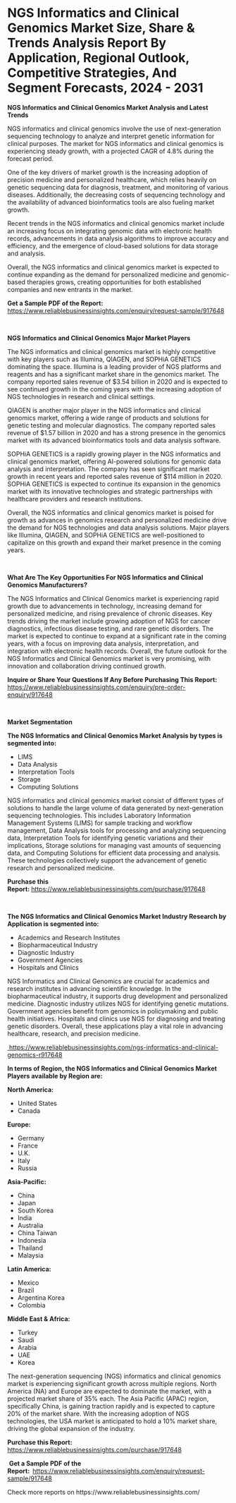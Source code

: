 <p><h1>NGS Informatics and Clinical Genomics Market Size, Share & Trends Analysis Report By Application, Regional Outlook, Competitive Strategies, And Segment Forecasts, 2024 - 2031</h1></p><p><strong>NGS Informatics and Clinical Genomics Market Analysis and Latest Trends</strong></p>
<p><p>NGS informatics and clinical genomics involve the use of next-generation sequencing technology to analyze and interpret genetic information for clinical purposes. The market for NGS informatics and clinical genomics is experiencing steady growth, with a projected CAGR of 4.8% during the forecast period. </p><p>One of the key drivers of market growth is the increasing adoption of precision medicine and personalized healthcare, which relies heavily on genetic sequencing data for diagnosis, treatment, and monitoring of various diseases. Additionally, the decreasing costs of sequencing technology and the availability of advanced bioinformatics tools are also fueling market growth.</p><p>Recent trends in the NGS informatics and clinical genomics market include an increasing focus on integrating genomic data with electronic health records, advancements in data analysis algorithms to improve accuracy and efficiency, and the emergence of cloud-based solutions for data storage and analysis.</p><p>Overall, the NGS informatics and clinical genomics market is expected to continue expanding as the demand for personalized medicine and genomic-based therapies grows, creating opportunities for both established companies and new entrants in the market.</p></p>
<p><strong>Get a Sample PDF of the Report:&nbsp;</strong> <a href="https://www.reliablebusinessinsights.com/enquiry/request-sample/917648">https://www.reliablebusinessinsights.com/enquiry/request-sample/917648</a></p>
<p>&nbsp;</p>
<p><strong>NGS Informatics and Clinical Genomics Major Market Players</strong></p>
<p><p>The NGS informatics and clinical genomics market is highly competitive with key players such as Illumina, QIAGEN, and SOPHiA GENETICS dominating the space. Illumina is a leading provider of NGS platforms and reagents and has a significant market share in the genomics market. The company reported sales revenue of $3.54 billion in 2020 and is expected to see continued growth in the coming years with the increasing adoption of NGS technologies in research and clinical settings.</p><p>QIAGEN is another major player in the NGS informatics and clinical genomics market, offering a wide range of products and solutions for genetic testing and molecular diagnostics. The company reported sales revenue of $1.57 billion in 2020 and has a strong presence in the genomics market with its advanced bioinformatics tools and data analysis software.</p><p>SOPHiA GENETICS is a rapidly growing player in the NGS informatics and clinical genomics market, offering AI-powered solutions for genomic data analysis and interpretation. The company has seen significant market growth in recent years and reported sales revenue of $114 million in 2020. SOPHiA GENETICS is expected to continue its expansion in the genomics market with its innovative technologies and strategic partnerships with healthcare providers and research institutions.</p><p>Overall, the NGS informatics and clinical genomics market is poised for growth as advances in genomics research and personalized medicine drive the demand for NGS technologies and data analysis solutions. Major players like Illumina, QIAGEN, and SOPHiA GENETICS are well-positioned to capitalize on this growth and expand their market presence in the coming years.</p></p>
<p>&nbsp;</p>
<p><strong>What Are The Key Opportunities For NGS Informatics and Clinical Genomics Manufacturers?</strong></p>
<p><p>The NGS Informatics and Clinical Genomics market is experiencing rapid growth due to advancements in technology, increasing demand for personalized medicine, and rising prevalence of chronic diseases. Key trends driving the market include growing adoption of NGS for cancer diagnostics, infectious disease testing, and rare genetic disorders. The market is expected to continue to expand at a significant rate in the coming years, with a focus on improving data analysis, interpretation, and integration with electronic health records. Overall, the future outlook for the NGS Informatics and Clinical Genomics market is very promising, with innovation and collaboration driving continued growth.</p></p>
<p><strong>Inquire or Share Your Questions If Any Before Purchasing This Report:</strong> <a href="https://www.reliablebusinessinsights.com/enquiry/pre-order-enquiry/917648">https://www.reliablebusinessinsights.com/enquiry/pre-order-enquiry/917648</a></p>
<p>&nbsp;</p>
<p><strong>Market Segmentation</strong></p>
<p><strong>The NGS Informatics and Clinical Genomics Market Analysis by types is segmented into:</strong></p>
<p><ul><li>LIMS</li><li>Data Analysis</li><li>Interpretation Tools</li><li>Storage</li><li>Computing Solutions</li></ul></p>
<p><p>NGS informatics and clinical genomics market consist of different types of solutions to handle the large volume of data generated by next-generation sequencing technologies. This includes Laboratory Information Management Systems (LIMS) for sample tracking and workflow management, Data Analysis tools for processing and analyzing sequencing data, Interpretation Tools for identifying genetic variations and their implications, Storage solutions for managing vast amounts of sequencing data, and Computing Solutions for efficient data processing and analysis. These technologies collectively support the advancement of genetic research and personalized medicine.</p></p>
<p><strong>Purchase this Report:&nbsp;</strong><a href="https://www.reliablebusinessinsights.com/purchase/917648">https://www.reliablebusinessinsights.com/purchase/917648</a></p>
<p>&nbsp;</p>
<p><strong>The NGS Informatics and Clinical Genomics Market Industry Research by Application is segmented into:</strong></p>
<p><ul><li>Academics and Research Institutes</li><li>Biopharmaceutical Industry</li><li>Diagnostic Industry</li><li>Government Agencies</li><li>Hospitals and Clinics</li></ul></p>
<p><p>NGS Informatics and Clinical Genomics are crucial for academics and research institutes in advancing scientific knowledge. In the biopharmaceutical industry, it supports drug development and personalized medicine. Diagnostic industry utilizes NGS for identifying genetic mutations. Government agencies benefit from genomics in policymaking and public health initiatives. Hospitals and clinics use NGS for diagnosing and treating genetic disorders. Overall, these applications play a vital role in advancing healthcare, research, and precision medicine.</p></p>
<p><a href="https://www.reliablebusinessinsights.com/ngs-informatics-and-clinical-genomics-r917648">&nbsp;https://www.reliablebusinessinsights.com/ngs-informatics-and-clinical-genomics-r917648</a></p>
<p><strong>In terms of Region, the NGS Informatics and Clinical Genomics Market Players available by Region are:</strong></p>
<p>
    <p> <strong> North America: </strong>
        <ul>
            <li>United States</li>
            <li>Canada</li>
        </ul>
        </p> 
    <p> <strong> Europe: </strong>
        <ul>
            <li>Germany</li>
            <li>France</li>
            <li>U.K.</li>
            <li>Italy</li>
            <li>Russia</li>
        </ul>
        </p> 
    <p> <strong> Asia-Pacific: </strong>
        <ul>
            <li>China</li>
            <li>Japan</li>
            <li>South Korea</li>
            <li>India</li>
            <li>Australia</li>
            <li>China Taiwan</li>
            <li>Indonesia</li>
            <li>Thailand</li>
            <li>Malaysia</li>
        </ul>
        </p> 
    <p> <strong> Latin America: </strong>
        <ul>
            <li>Mexico</li>
            <li>Brazil</li>
            <li>Argentina Korea</li>
            <li>Colombia</li>
        </ul>
        </p> 
    <p> <strong> Middle East & Africa: </strong>
        <ul>
            <li>Turkey</li>
            <li>Saudi</li>
            <li>Arabia</li>
            <li>UAE</li>
            <li>Korea</li>
        </ul>
    </p>
    </p>
<p><p>The next-generation sequencing (NGS) informatics and clinical genomics market is experiencing significant growth across multiple regions. North America (NA) and Europe are expected to dominate the market, with a projected market share of 35% each. The Asia Pacific (APAC) region, specifically China, is gaining traction rapidly and is expected to capture 20% of the market share. With the increasing adoption of NGS technologies, the USA market is anticipated to hold a 10% market share, driving the global expansion of the industry.</p></p>
<p><strong>Purchase this Report: </strong><a href="https://www.reliablebusinessinsights.com/purchase/917648">https://www.reliablebusinessinsights.com/purchase/917648</a></p>
<p>&nbsp;<strong>Get a Sample PDF of the Report:&nbsp;&nbsp;</strong><a href="https://www.reliablebusinessinsights.com/enquiry/request-sample/917648">https://www.reliablebusinessinsights.com/enquiry/request-sample/917648</a></p>
<p><strong></strong></p>
<p>Check more reports on https://www.reliablebusinessinsights.com/</p>